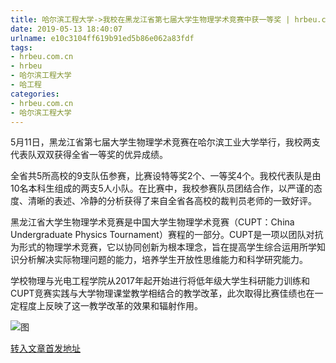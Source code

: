 ```yaml
---
title: 哈尔滨工程大学->我校在黑龙江省第七届大学生物理学术竞赛中获一等奖 | hrbeu.com.cn
date: 2019-05-13 18:40:07
urlname: e10c3104ff619b91ed5b86e062a83fdf
tags: 
- hrbeu.com.cn
- hrbeu
- 哈尔滨工程大学
- 哈工程
categories:
- hrbeu.com.cn
- 哈尔滨工程大学
---
```



[](/news/UploadFiles_4906/201905/2019051317034154.jpg)

5月11日，黑龙江省第七届大学生物理学术竞赛在哈尔滨工业大学举行，我校两支代表队双双获得全省一等奖的优异成绩。

全省共5所高校的9支队伍参赛，比赛设特等奖2个、一等奖4个。我校代表队是由10名本科生组成的两支5人小队。在比赛中，我校参赛队员团结合作，以严谨的态度、清晰的表述、冷静的分析获得了来自全省各高校的裁判员老师的一致好评。

黑龙江省大学生物理学术竞赛是中国大学生物理学术竞赛（CUPT：China Undergraduate Physics Tournament）赛程的一部分。CUPT是一项以团队对抗为形式的物理学术竞赛，它以协同创新为根本理念，旨在提高学生综合运用所学知识分析解决实际物理问题的能力，培养学生开放性思维能力和科学研究能力。

学校物理与光电工程学院从2017年起开始进行将低年级大学生科研能力训练和CUPT竞赛实践与大学物理课堂教学相结合的教学改革，此次取得比赛佳绩也在一定程度上反映了这一教学改革的效果和辐射作用。



![图](http://gongxue.cn/news/UploadFiles_4906/201905/2019051317034154.jpg)

[转入文章首发地址](http://gongxue.cn/news/2019/201905/news_195379.html)